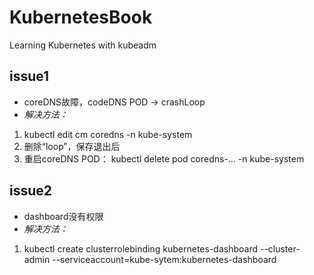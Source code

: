 # KubernetesBook
Learning Kubernetes with kubeadm

## issue1
+ coreDNS故障，codeDNS POD -> crashLoop
+ *解决方法：* 
 1. kubectl edit cm coredns -n kube-system
 2. 删除“loop”，保存退出后
 3. 重启coreDNS POD： kubectl delete pod coredns-... -n kube-system

## issue2
+ dashboard没有权限
+ *解决方法：* 
 1. kubectl create clusterrolebinding kubernetes-dashboard --cluster-admin --serviceaccount=kube-sytem:kubernetes-dashboard

##


